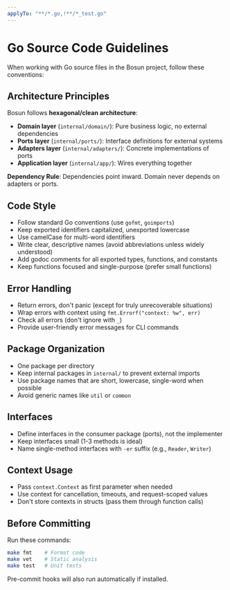 ```yaml
---
applyTo: "**/*.go,!**/*_test.go"
---
```


# Go Source Code Guidelines

When working with Go source files in the Bosun project, follow these conventions:

## Architecture Principles

Bosun follows **hexagonal/clean architecture**:
- **Domain layer** (`internal/domain/`): Pure business logic, no external dependencies
- **Ports layer** (`internal/ports/`): Interface definitions for external systems
- **Adapters layer** (`internal/adapters/`): Concrete implementations of ports
- **Application layer** (`internal/app/`): Wires everything together

**Dependency Rule**: Dependencies point inward. Domain never depends on adapters or ports.

## Code Style

- Follow standard Go conventions (use `gofmt`, `goimports`)
- Keep exported identifiers capitalized, unexported lowercase
- Use camelCase for multi-word identifiers
- Write clear, descriptive names (avoid abbreviations unless widely understood)
- Add godoc comments for all exported types, functions, and constants
- Keep functions focused and single-purpose (prefer small functions)

## Error Handling

- Return errors, don't panic (except for truly unrecoverable situations)
- Wrap errors with context using `fmt.Errorf("context: %w", err)`
- Check all errors (don't ignore with `_`)
- Provide user-friendly error messages for CLI commands

## Package Organization

- One package per directory
- Keep internal packages in `internal/` to prevent external imports
- Use package names that are short, lowercase, single-word when possible
- Avoid generic names like `util` or `common`

## Interfaces

- Define interfaces in the consumer package (ports), not the implementer
- Keep interfaces small (1-3 methods is ideal)
- Name single-method interfaces with `-er` suffix (e.g., `Reader`, `Writer`)

## Context Usage

- Pass `context.Context` as first parameter when needed
- Use context for cancellation, timeouts, and request-scoped values
- Don't store contexts in structs (pass them through function calls)

## Before Committing

Run these commands:
```bash
make fmt    # Format code
make vet    # Static analysis
make test   # Unit tests
```

Pre-commit hooks will also run automatically if installed.
